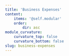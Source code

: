```yaml
---
title: 'Business Expenses'
content:
    items: '@self.modular'
    order:
        dir: asc
module_curvature:
    curvature_top: false
    curvature_bottom: false
slug: business-expenses
---
```


